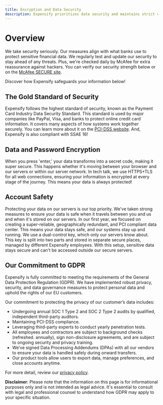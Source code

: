 ```yaml
---
title: Encryption and Data Security
description: Expensify prioritizes data security and maintains strict compliance standards to safeguard users' sensitive information.
---
```

<!-- The lines above are required by Jekyll to process the .md file -->

# Overview

We take security seriously. Our measures align with what banks use to protect sensitive financial data. We regularly test and update our security to stay ahead of any threats. Plus, we're checked daily by McAfee for extra reassurance against hackers. You can verify our security strength below or on the <a href="https://www.trustedsite.com/verify?host=all.expensify.com&utm_campaign=mfes_redirect&utm_medium=referral&utm_source=mcafeesecure.com">McAfee SECURE site</a>.

Discover how Expensify safeguards your information below!

## The Gold Standard of Security

Expensify follows the highest standard of security, known as the Payment Card Industry Data Security Standard. This standard is used by major companies like PayPal, Visa, and banks to protect online credit card information. It covers many aspects of how systems work together securely. You can learn more about it on the <a href="https://listings.pcisecuritystandards.org/pci_security/"> PCI-DSS website</a>. And, Expensify is also compliant with SSAE 16!


## Data and Password Encryption

When you press 'enter,' your data transforms into a secret code, making it super secure. This happens whether it's moving between your browser and our servers or within our server network. In tech talk, we use HTTPS+TLS for all web connections, ensuring your information is encrypted at every stage of the journey. This means your data is always protected!

## Account Safety

Protecting your data on our servers is our top priority. We've taken strong measures to ensure your data is safe when it travels between you and us and when it's stored on our servers.
In our first year, we focused on creating a super-reliable, geographically redundant, and PCI compliant data center. This means your data stays safe, and our systems stay up and running.
We use a dual-control key, which only our servers know about. This key is split into two parts and stored in separate secure places, managed by different Expensify employees. 
With this setup, sensitive data stays secure and can't be accessed outside our secure servers.

## Our Commitment to GDPR

Expensify is fully committed to meeting the requirements of the General Data Protection Regulation (GDPR). We have implemented robust privacy, security, and data governance measures to protect personal data and uphold the rights of our EU customers.

Our commitment to protecting the privacy of our customer’s data includes:

- Undergoing annual SOC 1 Type 2 and SOC 2 Type 2 audits by qualified, independent third-party auditors.
- Maintaining PCI-DSS compliance.
- Leveraging third-party experts to conduct yearly penetration tests.
- All employees and contractors are subject to background checks (refreshed. annually), sign non-disclosure agreements, and are subject to ongoing security and privacy training.
- We’ve signed Data Processing Addendums (DPAs) with all our vendors to ensure your data is handled safely during onward transfers.
- Our product tools allow users to export data, manage preferences, and close accounts anytime.

For more detail, review our <a href="https://www.expensify.com/privacy">privacy policy</a>.

**Disclaimer**: Please note that the information on this page is for informational purposes only and is not intended as legal advice. It's essential to consult with legal and professional counsel to understand how GDPR may apply to your specific situation.
